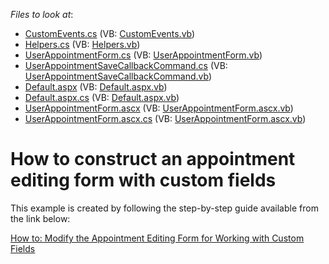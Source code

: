 <!-- default file list -->
*Files to look at*:

* [CustomEvents.cs](./CS/WebSite/App_Code/CustomEvents.cs) (VB: [CustomEvents.vb](./VB/WebSite/App_Code/CustomEvents.vb))
* [Helpers.cs](./CS/WebSite/App_Code/Helpers.cs) (VB: [Helpers.vb](./VB/WebSite/App_Code/Helpers.vb))
* [UserAppointmentForm.cs](./CS/WebSite/App_Code/UserAppointmentForm.cs) (VB: [UserAppointmentForm.vb](./VB/WebSite/App_Code/UserAppointmentForm.vb))
* [UserAppointmentSaveCallbackCommand.cs](./CS/WebSite/App_Code/UserAppointmentSaveCallbackCommand.cs) (VB: [UserAppointmentSaveCallbackCommand.vb](./VB/WebSite/App_Code/UserAppointmentSaveCallbackCommand.vb))
* [Default.aspx](./CS/WebSite/Default.aspx) (VB: [Default.aspx.vb](./VB/WebSite/Default.aspx.vb))
* [Default.aspx.cs](./CS/WebSite/Default.aspx.cs) (VB: [Default.aspx.vb](./VB/WebSite/Default.aspx.vb))
* [UserAppointmentForm.ascx](./CS/WebSite/MyForms/UserAppointmentForm.ascx) (VB: [UserAppointmentForm.ascx.vb](./VB/WebSite/MyForms/UserAppointmentForm.ascx.vb))
* [UserAppointmentForm.ascx.cs](./CS/WebSite/MyForms/UserAppointmentForm.ascx.cs) (VB: [UserAppointmentForm.ascx.vb](./VB/WebSite/MyForms/UserAppointmentForm.ascx.vb))
<!-- default file list end -->
# How to construct an appointment editing form with custom fields


<p>This example is created by following the step-by-step guide available from the link below:</p><p><a href="http://documentation.devexpress.com/#AspNet/CustomDocument5464"><u>How to: Modify the Appointment Editing Form for Working with Custom Fields</u></a></p>

<br/>



